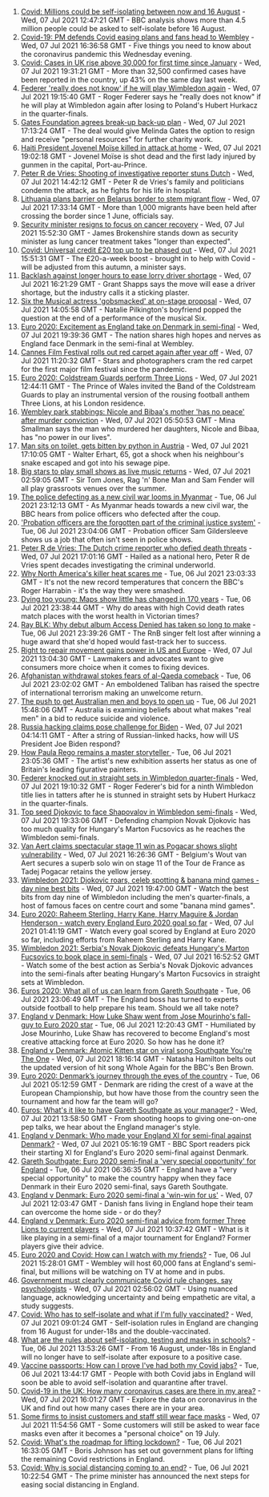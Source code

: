 1. [Covid: Millions could be self-isolating between now and 16 August](https://www.bbc.co.uk/news/health-57751033) - Wed, 07 Jul 2021 12:47:21 GMT - BBC analysis shows more than 4.5 million people could be asked to self-isolate before 16 August.
2. [Covid-19: PM defends Covid easing plans and fans head to Wembley](https://www.bbc.co.uk/news/uk-57750469) - Wed, 07 Jul 2021 16:36:58 GMT - Five things you need to know about the coronavirus pandemic this Wednesday evening.
3. [Covid: Cases in UK rise above 30,000 for first time since January](https://www.bbc.co.uk/news/uk-57755733) - Wed, 07 Jul 2021 19:31:21 GMT - More than 32,500 confirmed cases have been reported in the country, up 43% on the same day last week.
4. [Federer 'really does not know' if he will play Wimbledon again](https://www.bbc.co.uk/sport/tennis/57756014) - Wed, 07 Jul 2021 19:15:40 GMT - Roger Federer says he "really does not know" if he will play at Wimbledon again after losing to Poland's Hubert Hurkacz in the quarter-finals.
5. [Gates Foundation agrees break-up back-up plan](https://www.bbc.co.uk/news/business-57756506) - Wed, 07 Jul 2021 17:13:24 GMT - The deal would give Melinda Gates the option to resign and receive "personal resources" for further charity work.
6. [Haiti President Jovenel Moïse killed in attack at home](https://www.bbc.co.uk/news/world-latin-america-57750358) - Wed, 07 Jul 2021 19:02:18 GMT - Jovenel Moïse is shot dead and the first lady injured by gunmen in the capital, Port-au-Prince.
7. [Peter R de Vries: Shooting of investigative reporter stuns Dutch](https://www.bbc.co.uk/news/world-europe-57749095) - Wed, 07 Jul 2021 14:42:12 GMT - Peter R de Vries's family and politicians condemn the attack, as he fights for his life in hospital.
8. [Lithuania plans barrier on Belarus border to stem migrant flow](https://www.bbc.co.uk/news/world-europe-57754193) - Wed, 07 Jul 2021 17:33:14 GMT - More than 1,000 migrants have been held after crossing the border since 1 June, officials say.
9. [Security minister resigns to focus on cancer recovery](https://www.bbc.co.uk/news/uk-politics-57752534) - Wed, 07 Jul 2021 15:52:30 GMT - James Brokenshire stands down as security minister as lung cancer treatment takes "longer than expected".
10. [Covid: Universal credit £20 top up to be phased out](https://www.bbc.co.uk/news/uk-politics-57748815) - Wed, 07 Jul 2021 15:51:31 GMT - The £20-a-week boost - brought in to help with Covid - will be adjusted from this autumn, a minister says.
11. [Backlash against longer hours to ease lorry driver shortage](https://www.bbc.co.uk/news/business-57753277) - Wed, 07 Jul 2021 16:21:29 GMT - Grant Shapps says the move will ease a driver shortage, but the industry calls it a sticking plaster.
12. [Six the Musical actress 'gobsmacked' at on-stage proposal](https://www.bbc.co.uk/news/entertainment-arts-57748286) - Wed, 07 Jul 2021 14:05:58 GMT - Natalie Pilkington's boyfriend popped the question at the end of a performance of the musical Six.
13. [Euro 2020: Excitement as England take on Denmark in semi-final](https://www.bbc.co.uk/news/in-pictures-57743446) - Wed, 07 Jul 2021 19:39:36 GMT - The nation shares high hopes and nerves as England face Denmark in the semi-final at Wembley.
14. [Cannes Film Festival rolls out red carpet again after year off](https://www.bbc.co.uk/news/57746322) - Wed, 07 Jul 2021 11:20:32 GMT - Stars and photographers cram the red carpet for the first major film festival since the pandemic.
15. [Euro 2020: Coldstream Guards perform Three Lions](https://www.bbc.co.uk/news/uk-57752228) - Wed, 07 Jul 2021 12:44:11 GMT - The Prince of Wales invited the Band of the Coldstream Guards to play an instrumental version of the rousing football anthem Three Lions, at his London residence.
16. [Wembley park stabbings: Nicole and Bibaa's mother 'has no peace' after murder conviction](https://www.bbc.co.uk/news/uk-57688736) - Wed, 07 Jul 2021 05:50:53 GMT - Mina Smallman says the man who murdered her daughters, Nicole and Bibaa, has "no power in our lives".
17. [Man sits on toilet, gets bitten by python in Austria](https://www.bbc.co.uk/news/world-europe-57746804) - Wed, 07 Jul 2021 17:10:05 GMT - Walter Erhart, 65, got a shock when his neighbour's snake escaped and got into his sewage pipe.
18. [Big stars to play small shows as live music returns](https://www.bbc.co.uk/news/entertainment-arts-57734078) - Wed, 07 Jul 2021 02:59:05 GMT - Sir Tom Jones, Rag 'n' Bone Man and Sam Fender will all play grassroots venues over the summer.
19. [The police defecting as a new civil war looms in Myanmar](https://www.bbc.co.uk/news/world-asia-57739572) - Tue, 06 Jul 2021 23:12:13 GMT - As Myanmar heads towards a new civil war, the BBC hears from police officers who defected after the coup.
20. ['Probation officers are the forgotten part of the criminal justice system'](https://www.bbc.co.uk/news/uk-57688735) - Tue, 06 Jul 2021 23:04:06 GMT - Probation officer Sam Gildersleeve shows us a job that often isn't seen in police shows.
21. [Peter R de Vries: The Dutch crime reporter who defied death threats](https://www.bbc.co.uk/news/world-europe-57753547) - Wed, 07 Jul 2021 17:01:16 GMT - Hailed as a national hero, Peter R de Vries spent decades investigating the criminal underworld.
22. [Why North America's killer heat scares me](https://www.bbc.co.uk/news/world-us-canada-57729502) - Tue, 06 Jul 2021 23:03:33 GMT - It's not the new record temperatures that concern the BBC's Roger Harrabin - it's the way they were smashed.
23. [Dying too young: Maps show little has changed in 170 years](https://www.bbc.co.uk/news/health-57730353) - Tue, 06 Jul 2021 23:38:44 GMT - Why do areas with high Covid death rates match places with the worst health in Victorian times?
24. [Ray BLK: Why debut album Access Denied has taken so long to make](https://www.bbc.co.uk/news/newsbeat-57722799) - Tue, 06 Jul 2021 23:39:26 GMT - The RnB singer felt lost after winning a huge award that she'd hoped would fast-track her to success.
25. [Right to repair movement gains power in US and Europe](https://www.bbc.co.uk/news/technology-57744091) - Wed, 07 Jul 2021 13:04:30 GMT - Lawmakers and advocates want to give consumers more choice when it comes to fixing devices.
26. [Afghanistan withdrawal stokes fears of al-Qaeda comeback](https://www.bbc.co.uk/news/world-asia-57738731) - Tue, 06 Jul 2021 23:02:02 GMT - An emboldened Taliban has raised the spectre of international terrorism making an unwelcome return.
27. [The push to get Australian men and boys to open up](https://www.bbc.co.uk/news/world-australia-57690857) - Tue, 06 Jul 2021 15:48:06 GMT - Australia is examining beliefs about what makes "real men" in a bid to reduce suicide and violence.
28. [Russia hacking claims pose challenge for Biden](https://www.bbc.co.uk/news/technology-57745324) - Wed, 07 Jul 2021 04:14:11 GMT - After a string of Russian-linked hacks, how will US President Joe Biden respond?
29. [How Paula Rego remains a master storyteller ](https://www.bbc.co.uk/news/entertainment-arts-57727021) - Tue, 06 Jul 2021 23:05:36 GMT - The artist's new exhibition asserts her status as one of Britain's leading figurative painters.
30. [Federer knocked out in straight sets in Wimbledon quarter-finals](https://www.bbc.co.uk/sport/tennis/57755813) - Wed, 07 Jul 2021 19:10:32 GMT - Roger Federer's bid for a ninth Wimbledon title lies in tatters after he is stunned in straight sets by Hubert Hurkacz in the quarter-finals.
31. [Top seed Djokovic to face Shapovalov in Wimbledon semi-finals](https://www.bbc.co.uk/sport/tennis/57743188) - Wed, 07 Jul 2021 19:33:06 GMT - Defending champion Novak Djokovic has too much quality for Hungary's Marton Fucsovics as he reaches the Wimbledon semi-finals.
32. [Van Aert claims spectacular stage 11 win as Pogacar shows slight vulnerability](https://www.bbc.co.uk/sport/cycling/57754578) - Wed, 07 Jul 2021 16:26:36 GMT - Belgium's Wout van Aert secures a superb solo win on stage 11 of the Tour de France as Tadej Pogacar retains the yellow jersey.
33. [Wimbledon 2021: Djokovic roars, celeb spotting & banana mind games - day nine best bits](https://www.bbc.co.uk/sport/av/tennis/57757770) - Wed, 07 Jul 2021 19:47:00 GMT - Watch the best bits from day nine of Wimbledon including the men's quarter-finals, a host of famous faces on centre court and some "banana mind games".
34. [Euro 2020: Raheem Sterling, Harry Kane, Harry Maguire & Jordan Henderson - watch every England Euro 2020 goal so far](https://www.bbc.co.uk/sport/av/football/57744832) - Wed, 07 Jul 2021 01:41:19 GMT - Watch every goal scored by England at Euro 2020 so far, including efforts from Raheem Sterling and Harry Kane.
35. [Wimbledon 2021: Serbia's Novak Djokovic defeats Hungary's Marton Fucsovics to book place in semi-finals](https://www.bbc.co.uk/sport/av/tennis/57756617) - Wed, 07 Jul 2021 16:52:52 GMT - Watch some of the best action as Serbia's Novak Djokovic advances into the semi-finals after beating Hungary's Marton Fucsovics in straight sets at Wimbledon.
36. [Euros 2020: What all of us can learn from Gareth Southgate](https://www.bbc.co.uk/news/world-57698821) - Tue, 06 Jul 2021 23:06:49 GMT - The England boss has turned to experts outside football to help prepare his team. Should we all take note?
37. [England v Denmark: How Luke Shaw went from Jose Mourinho's fall-guy to Euro 2020 star](https://www.bbc.co.uk/sport/football/57722529) - Tue, 06 Jul 2021 12:20:43 GMT - Humiliated by Jose Mourinho, Luke Shaw has recovered to become England's most creative attacking force at Euro 2020. So how has he done it?
38. [England v Denmark: Atomic Kitten star on viral song Southgate You're The One](https://www.bbc.co.uk/news/uk-57757529) - Wed, 07 Jul 2021 18:16:14 GMT - Natasha Hamilton belts out the updated version of hit song Whole Again for the BBC's Ben Brown.
39. [Euro 2020: Denmark’s journey through the eyes of the country](https://www.bbc.co.uk/sport/football/57713112) - Tue, 06 Jul 2021 05:12:59 GMT - Denmark are riding the crest of a wave at the European Championship, but how have those from the country seen the tournament and how far the team will go?
40. [Euros: What's it like to have Gareth Southgate as your manager?](https://www.bbc.co.uk/news/newsbeat-57741752) - Wed, 07 Jul 2021 13:58:50 GMT - From shooting hoops to giving one-on-one pep talks, we hear about the England manager's style.
41. [England v Denmark: Who made your England XI for semi-final against Denmark?](https://www.bbc.co.uk/sport/football/57713107) - Wed, 07 Jul 2021 05:16:19 GMT - BBC Sport readers pick their starting XI for England's Euro 2020 semi-final against Denmark.
42. [Gareth Southgate: Euro 2020 semi-final a 'very special opportunity' for England](https://www.bbc.co.uk/sport/football/57725655) - Tue, 06 Jul 2021 06:36:35 GMT - England have a "very special opportunity" to make the country happy when they face Denmark in their Euro 2020 semi-final, says Gareth Southgate.
43. [England v Denmark: Euro 2020 semi-final a 'win-win for us'](https://www.bbc.co.uk/news/uk-england-beds-bucks-herts-57733806) - Wed, 07 Jul 2021 12:03:47 GMT - Danish fans living in England hope their team can overcome the home side - or do they?
44. [England v Denmark: Euro 2020 semi-final advice from former Three Lions to current players](https://www.bbc.co.uk/sport/football/57732771) - Wed, 07 Jul 2021 10:37:42 GMT - What is it like playing in a semi-final of a major tournament for England? Former players give their advice.
45. [Euro 2020 and Covid: How can I watch with my friends?](https://www.bbc.co.uk/news/uk-57386719) - Tue, 06 Jul 2021 15:28:01 GMT - Wembley will host 60,000 fans at England's semi-final, but millions will be watching on TV at home and in pubs.
46. [Government must clearly communicate Covid rule changes, say psychologists](https://www.bbc.co.uk/news/health-57739832) - Wed, 07 Jul 2021 02:56:02 GMT - Using nuanced language, acknowledging uncertainty and being empathetic are vital, a study suggests.
47. [Covid: Who has to self-isolate and what if I'm fully vaccinated?](https://www.bbc.co.uk/news/explainers-54239922) - Wed, 07 Jul 2021 09:01:24 GMT - Self-isolation rules in England are changing from 16 August for under-18s and the double-vaccinated.
48. [What are the rules about self-isolating, testing and masks in schools?](https://www.bbc.co.uk/news/education-51643556) - Tue, 06 Jul 2021 13:53:26 GMT - From 16 August, under-18s in England will no longer have to self-isolate after exposure to a positive case.
49. [Vaccine passports: How can I prove I've had both my Covid jabs?](https://www.bbc.co.uk/news/explainers-55718553) - Tue, 06 Jul 2021 13:44:17 GMT - People with both Covid jabs in England will soon be able to avoid self-isolation and quarantine after travel.
50. [Covid-19 in the UK: How many coronavirus cases are there in my area?](https://www.bbc.co.uk/news/uk-51768274) - Wed, 07 Jul 2021 16:01:27 GMT - Explore the data on coronavirus in the UK and find out how many cases there are in your area.
51. [Some firms to insist customers and staff still wear face masks](https://www.bbc.co.uk/news/business-57677159) - Wed, 07 Jul 2021 11:54:56 GMT - Some customers will still be asked to wear face masks even after it becomes a "personal choice" on 19 July.
52. [Covid: What's the roadmap for lifting lockdown?](https://www.bbc.co.uk/news/explainers-52530518) - Tue, 06 Jul 2021 16:33:05 GMT - Boris Johnson has set out government plans for lifting the remaining Covid restrictions in England.
53. [Covid: Why is social distancing coming to an end?](https://www.bbc.co.uk/news/uk-51506729) - Tue, 06 Jul 2021 10:22:54 GMT - The prime minister has announced the next steps for easing social distancing in England.
